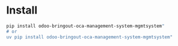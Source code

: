 # Install

```bash
pip install odoo-bringout-oca-management-system-mgmtsystem"
# or
uv pip install odoo-bringout-oca-management-system-mgmtsystem"
```
